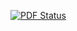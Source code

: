 [![PDF Status](https://www.sharelatex.com/github/repos/FlyHinotori/Bericht/builds/latest/badge.svg)](https://www.sharelatex.com/github/repos/FlyHinotori/Bericht/builds/latest/output.pdf)
